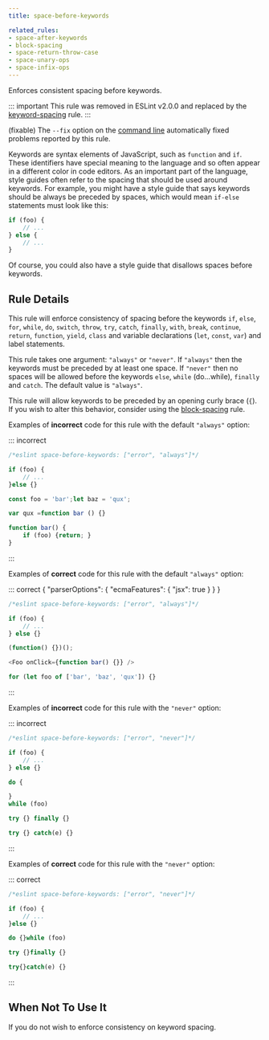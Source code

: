 ```yaml
---
title: space-before-keywords

related_rules:
- space-after-keywords
- block-spacing
- space-return-throw-case
- space-unary-ops
- space-infix-ops
---
```


Enforces consistent spacing before keywords.

::: important
This rule was removed in ESLint v2.0.0 and replaced by the [keyword-spacing](keyword-spacing) rule.
:::

(fixable) The `--fix` option on the [command line](../use/command-line-interface#--fix) automatically fixed problems reported by this rule.

Keywords are syntax elements of JavaScript, such as `function` and `if`. These identifiers have special meaning to the language and so often appear in a different color in code editors. As an important part of the language, style guides often refer to the spacing that should be used around keywords. For example, you might have a style guide that says keywords should be always be preceded by spaces, which would mean `if-else` statements must look like this:

```js
if (foo) {
    // ...
} else {
    // ...
}
```

Of course, you could also have a style guide that disallows spaces before keywords.

## Rule Details

This rule will enforce consistency of spacing before the keywords `if`, `else`, `for`,
`while`, `do`, `switch`, `throw`, `try`, `catch`, `finally`, `with`, `break`, `continue`,
`return`, `function`, `yield`, `class` and variable declarations (`let`, `const`, `var`)
and label statements.

This rule takes one argument: `"always"` or `"never"`. If `"always"` then the keywords
must be preceded by at least one space. If `"never"` then no spaces will be allowed before
the keywords `else`, `while` (do...while), `finally` and `catch`. The default value is `"always"`.

This rule will allow keywords to be preceded by an opening curly brace (`{`). If you wish to alter
this behavior, consider using the [block-spacing](block-spacing) rule.

Examples of **incorrect** code for this rule with the default `"always"` option:

::: incorrect

```js
/*eslint space-before-keywords: ["error", "always"]*/

if (foo) {
    // ...
}else {}

const foo = 'bar';let baz = 'qux';

var qux =function bar () {}

function bar() {
    if (foo) {return; }
}
```

:::

Examples of **correct** code for this rule with the default `"always"` option:

::: correct { "parserOptions": { "ecmaFeatures": { "jsx": true } } }

```js
/*eslint space-before-keywords: ["error", "always"]*/

if (foo) {
    // ...
} else {}

(function() {})();

<Foo onClick={function bar() {}} />

for (let foo of ['bar', 'baz', 'qux']) {}
```

:::

Examples of **incorrect** code for this rule with the `"never"` option:

::: incorrect

```js
/*eslint space-before-keywords: ["error", "never"]*/

if (foo) {
    // ...
} else {}

do {

}
while (foo)

try {} finally {}

try {} catch(e) {}
```

:::

Examples of **correct** code for this rule with the `"never"` option:

::: correct

```js
/*eslint space-before-keywords: ["error", "never"]*/

if (foo) {
    // ...
}else {}

do {}while (foo)

try {}finally {}

try{}catch(e) {}
```

:::

## When Not To Use It

If you do not wish to enforce consistency on keyword spacing.
